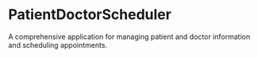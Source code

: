 # PatientDoctorScheduler
A comprehensive application for managing patient and doctor information and scheduling appointments.
